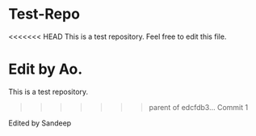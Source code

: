 Test-Repo
=========

<<<<<<< HEAD
This is a test repository. Feel free to edit this file.

Edit by Ao.
=======
This is a test repository.
>>>>>>> parent of edcfdb3... Commit 1


Edited by Sandeep
